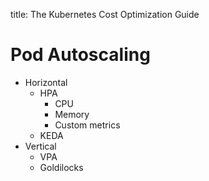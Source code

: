 title: The Kubernetes Cost Optimization Guide

# Pod Autoscaling


- Horizontal
    - HPA
        - CPU
        - Memory
        - Custom metrics
    - KEDA
- Vertical
    - VPA
    - Goldilocks